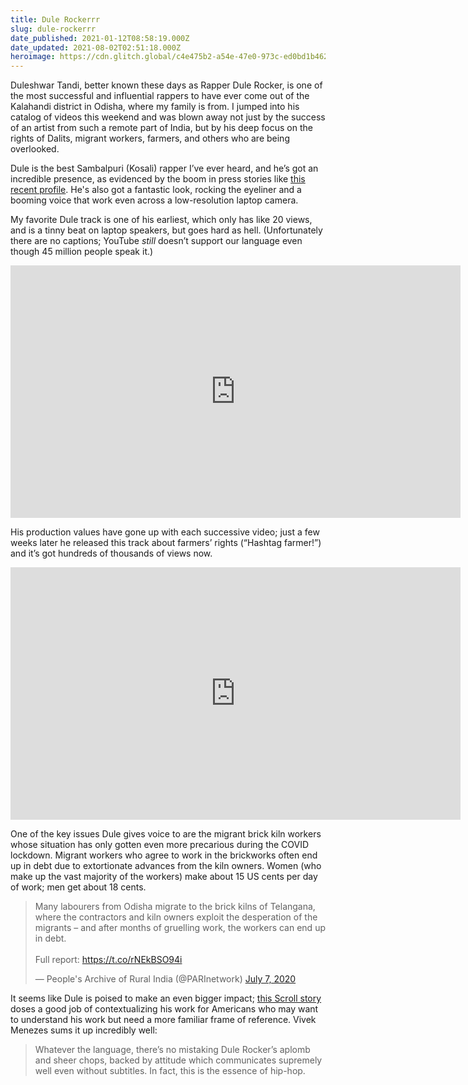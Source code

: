 ```yaml
---
title: Dule Rockerrr
slug: dule-rockerrr
date_published: 2021-01-12T08:58:19.000Z
date_updated: 2021-08-02T02:51:18.000Z
heroimage: https://cdn.glitch.global/c4e475b2-a54e-47e0-973c-ed0bd1b46262/dule-rocker.jpg?v=1669528611352
---
```


Duleshwar Tandi, better known these days as Rapper Dule Rocker, is one of the most successful and influential rappers to have ever come out of the Kalahandi district in Odisha, where my family is from. I jumped into his catalog of videos this weekend and was blown away not just by the success of an artist from such a remote part of India, but by his deep focus on the rights of Dalits, migrant workers, farmers, and others who are being overlooked.

Dule is the best Sambalpuri (Kosali) rapper I’ve ever heard, and he’s got an incredible presence, as evidenced by the boom in press stories like [this recent profile](https://www.news18.com/news/buzz/dalit-rapper-from-odisha-is-making-waves-with-song-about-migrant-workers-woes-in-lockdown-2753403.html). He's also got a fantastic look, rocking the eyeliner and a booming voice that work even across a low-resolution laptop camera.

My favorite Dule track is one of his earliest, which only has like 20 views, and is a tinny beat on laptop speakers, but goes hard as hell. (Unfortunately there are no captions; YouTube *still* doesn’t support our language even though 45 million people speak it.)

<iframe width="720" height="404" src="https://www.youtube.com/embed/FWoUz6Pofdg" title="" frameborder="0" allow="accelerometer; autoplay; clipboard-write; encrypted-media; gyroscope; picture-in-picture" allowfullscreen></iframe>

His production values have gone up with each successive video; just a few weeks later he released this track about farmers’ rights (“Hashtag farmer!”) and it’s got hundreds of thousands of views now.

<iframe width="720" height="404" src="https://www.youtube.com/embed/G8fk5Zk462I" title="" frameborder="0" allow="accelerometer; autoplay; clipboard-write; encrypted-media; gyroscope; picture-in-picture" allowfullscreen></iframe>

One of the key issues Dule gives voice to are the migrant brick kiln workers whose situation has only gotten even more precarious during the COVID lockdown. Migrant workers who agree to work in the brickworks often end up in debt due to extortionate advances from the kiln owners. Women (who make up the vast majority of the workers) make about 15 US cents per day of work; men get about 18 cents.

<blockquote class="twitter-tweet" data-dnt="true" data-theme="dark"><p lang="en" dir="ltr">Many labourers from Odisha migrate to the brick kilns of Telangana, where the contractors and kiln owners exploit the desperation of the migrants – and after months of gruelling work, the workers can end up in debt.<br><br>Full report: <a href="https://t.co/rNEkBSO94i">https://t.co/rNEkBSO94i</a></p>&mdash; People&#39;s Archive of Rural India (@PARInetwork) <a href="https://twitter.com/PARInetwork/status/1280449966264086529?ref_src=twsrc%5Etfw">July 7, 2020</a></blockquote> <script async src="https://platform.twitter.com/widgets.js" charset="utf-8"></script>

It seems like Dule is poised to make an even bigger impact; [this Scroll story](https://scroll.in/article/967480/straight-outta-kalahandi-with-raw-rhymes-a-rapper-brings-breaking-views-from-odisha-to-the-world) doses a good job of contextualizing his work for Americans who may want to understand his work but need a more familiar frame of reference. Vivek Menezes sums it up incredibly well:

> Whatever the language, there’s no mistaking Dule Rocker’s aplomb and sheer chops, backed by attitude which communicates supremely well even without subtitles. In fact, this is the essence of hip-hop.
